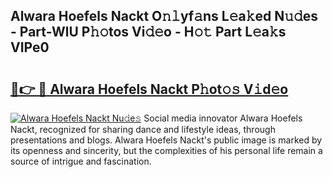 ## Alwara Hoefels Nackt O𝚗𝚕yf𝚊ns L𝚎a𝚔ed N𝚞𝚍es - Part-WlU P𝚑𝚘tos Vi𝚍𝚎o - H𝚘𝚝 Part L𝚎a𝚔s VIPe0

# <h2><a href="http://kfdca0.oniu.top/?m=Alwara+Hoefels+Nackt">🔗👉 🔴 Alwara Hoefels Nackt P𝚑ot𝚘𝚜 V𝚒d𝚎o</a></h2>

[![Alwara Hoefels Nackt Nu𝚍e𝚜](https://i.imgur.com/0qMVB7G.gif)](http://kfdca0.oniu.top/?m=Alwara+Hoefels+Nackt)
Social media innovator Alwara Hoefels Nackt, recognized for sharing dance and lifestyle ideas, through presentations and blogs. Alwara Hoefels Nackt's public image is marked by its openness and sincerity, but the complexities of his personal life remain a source of intrigue and fascination.  

